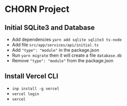 # CHORN Project

## Initial SQLite3 and Database

* Add dependencies `yarn add sqlite sqlite3 ts-node`
* Add file `src/app/services/api/initial.ts`
* Add `"type": "module"` in the package.json
* Run `yarn migrate` then it will create a file `database.db`
* Remove `"type": "module"` from the package.json

## Install Vercel CLI
* `inp install -g vercel`
* `vercel login`
* `vercel`